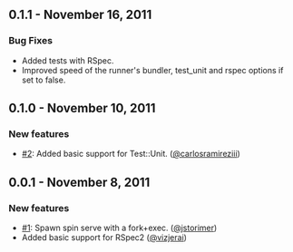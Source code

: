 ## 0.1.1 - November 16, 2011

### Bug Fixes

- Added tests with RSpec.
- Improved speed of the runner's bundler, test_unit and rspec options if set to false.

## 0.1.0 - November 10, 2011

### New features

- [#2](https://github.com/vizjerai/guard-spin/issues/2): Added basic support for Test::Unit. ([@carlosramireziii](https://github.com/carlosramireziii))

## 0.0.1 - November 8, 2011

### New features

- [#1](https://github.com/vizjerai/guard-spin/issue/1): Spawn spin serve with a fork+exec. ([@jstorimer](https://github.com/jstorimer))
- Added basic support for RSpec2 ([@vizjerai](https://github.com/vizjerai))
